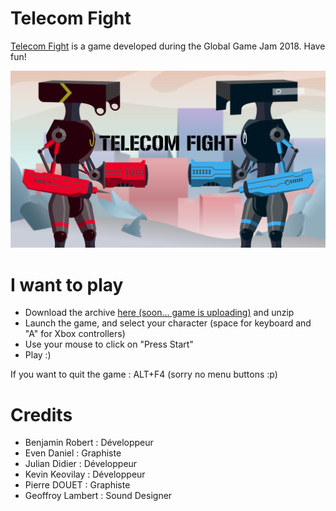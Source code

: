 # Telecom Fight
[Telecom Fight](https://globalgamejam.org/2018/games/telecom-fight) is a game developed during the Global Game Jam 2018. Have fun!

![Telecom Fight image](doc/Display.png)

# I want to play
- Download the archive [here (soon... game is uploading)]() and unzip
- Launch the game, and select your character (space for keyboard and "A" for Xbox controllers)
- Use your mouse to click on "Press Start"
- Play :)

If you want to quit the game : ALT+F4 (sorry no menu buttons :p)

# Credits
- Benjamin Robert : Développeur
- Even Daniel : Graphiste
- Julian Didier : Développeur
- Kevin Keovilay : Développeur 
- Pierre DOUET : Graphiste
- Geoffroy Lambert : Sound Designer
